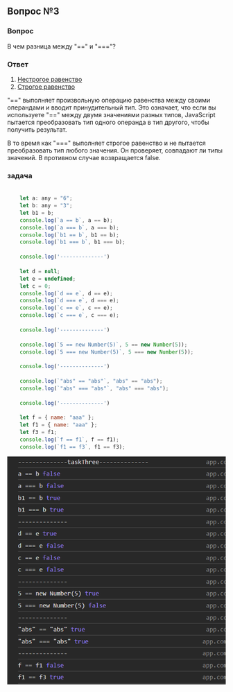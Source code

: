 ## Вопрос №3

### Вопрос

В чем разница между "==" и "==="?

### Ответ

1) [Нестрогое равенство](https://developer.mozilla.org/ru/docs/Web/JavaScript/Reference/Operators/Equality)
2) [Строгое равенство](https://developer.mozilla.org/ru/docs/Web/JavaScript/Reference/Operators/Strict_equality)

"==" выполняет произвольную операцию равенства между своими операндами и вводит принудительный тип.
Это означает, что если вы используете "==" между двумя значениями разных типов, JavaScript пытается преобразовать тип одного операнда в тип другого, чтобы получить результат.

В то время как "===" выполняет строгое равенство и не пытается преобразовать тип любого значения. Он проверяет, совпадают ли типы значений. В противном случае возвращается false.

### задача

```javascript

    let a: any = "6";
    let b: any = "3";
    let b1 = b;
    console.log(`a == b`, a == b);
    console.log(`a === b`, a === b);
    console.log(`b1 == b`, b1 == b);
    console.log(`b1 === b`, b1 === b);

    console.log('--------------')

    let d = null;
    let e = undefined;
    let c = 0;
    console.log(`d == e`, d == e);
    console.log(`d === e`, d === e);
    console.log(`c == e`, c == e);
    console.log(`c === e`, c === e);

    console.log('--------------')

    console.log(`5 == new Number(5)`, 5 == new Number(5));
    console.log(`5 === new Number(5)`, 5 === new Number(5));

    console.log('--------------')

    console.log(`"abs" == "abs"`, "abs" == "abs");
    console.log(`"abs" === "abs"`, "abs" === "abs");

    console.log('--------------')

    let f = { name: "aaa" };
    let f1 = { name: "aaa" };
    let f3 = f1;
    console.log(`f == f1`, f == f1);
    console.log(`f1 == f3`, f1 == f3);

```

![alt text](image-2.png)